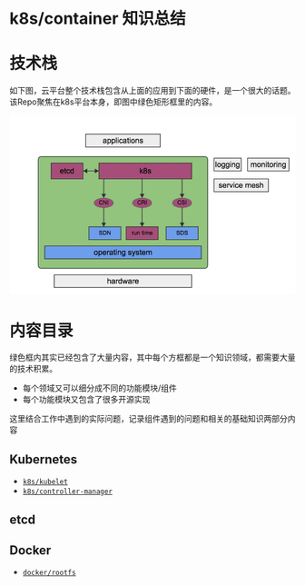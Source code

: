# k8s/container 知识总结
	
# 技术栈

如下图，云平台整个技术栈包含从上面的应用到下面的硬件，是一个很大的话题。该Repo聚焦在k8s平台本身，即图中绿色矩形框里的内容。

![k8s-stacks](pics/k8s-stacks.jpg) 

# 内容目录

绿色框内其实已经包含了大量内容，其中每个方框都是一个知识领域，都需要大量的技术积累。
- 每个领域又可以细分成不同的功能模块/组件
- 每个功能模块又包含了很多开源实现

这里结合工作中遇到的实际问题，记录组件遇到的问题和相关的基础知识两部分内容

## Kubernetes

- [`k8s/kubelet`](kubernetes/kubelet)
- [`k8s/controller-manager`](kubernetes/controller-manager)

## etcd


## Docker

- [`docker/rootfs`](docker/rootfs)